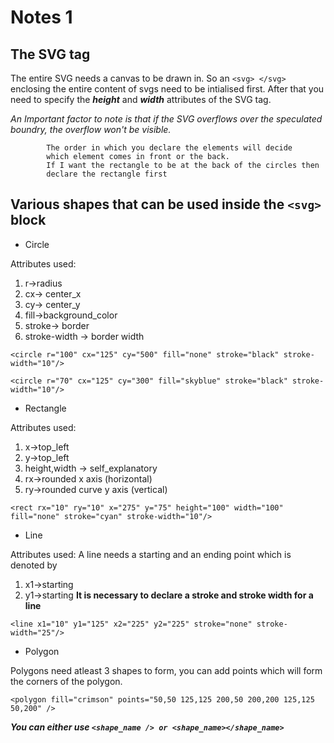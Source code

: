 # Notes 1

## The SVG tag

The entire SVG needs a canvas to be drawn in. So an `<svg> </svg>` enclosing the entire content of svgs need to be intialised first.
After that you need to specify the ***height*** and ***width*** attributes of the SVG tag.

_An Important factor to note is that if the SVG overflows over the speculated boundry, the overflow won't be visible._

```
        The order in which you declare the elements will decide
        which element comes in front or the back.
        If I want the rectangle to be at the back of the circles then
        declare the rectangle first
```        
## Various shapes that can be used inside the `<svg>` block

- Circle

Attributes used:
1. r->radius
2. cx-> center_x
3. cy-> center_y
4. fill->background_color
5. stroke-> border
6. stroke-width -> border width 

`<circle r="100" cx="125" cy="500" fill="none" stroke="black" stroke-width="10"/>`

`<circle r="70" cx="125" cy="300" fill="skyblue" stroke="black" stroke-width="10"/>`

- Rectangle

Attributes used:    
1. x->top_left
2. y->top_left
3. height,width -> self_explanatory
4. rx->rounded x axis (horizontal)
5. ry->rounded curve y axis (vertical)

`<rect rx="10" ry="10" x="275" y="75" height="100" width="100" fill="none" stroke="cyan" stroke-width="10"/>`    

- Line

Attributes used:
A line needs a starting and an ending point which is denoted by
1. x1->starting
2. y1->starting
**It is necessary to declare a stroke and stroke width for a line**

`<line x1="10" y1="125" x2="225" y2="225" stroke="none" stroke-width="25"/>`

- Polygon

Polygons need atleast 3 shapes to form, you can add points which will form 
the corners of the polygon.

`<polygon fill="crimson" points="50,50 125,125 200,50 200,200 125,125 50,200" />`


***You can either use `<shape_name /> or <shape_name></shape_name>`***
